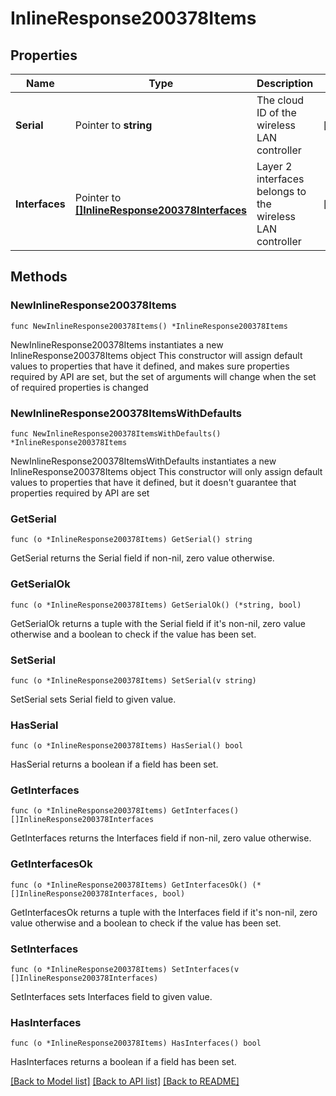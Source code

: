 # InlineResponse200378Items

## Properties

Name | Type | Description | Notes
------------ | ------------- | ------------- | -------------
**Serial** | Pointer to **string** | The cloud ID of the wireless LAN controller | [optional] 
**Interfaces** | Pointer to [**[]InlineResponse200378Interfaces**](InlineResponse200378Interfaces.md) | Layer 2 interfaces belongs to the wireless LAN controller | [optional] 

## Methods

### NewInlineResponse200378Items

`func NewInlineResponse200378Items() *InlineResponse200378Items`

NewInlineResponse200378Items instantiates a new InlineResponse200378Items object
This constructor will assign default values to properties that have it defined,
and makes sure properties required by API are set, but the set of arguments
will change when the set of required properties is changed

### NewInlineResponse200378ItemsWithDefaults

`func NewInlineResponse200378ItemsWithDefaults() *InlineResponse200378Items`

NewInlineResponse200378ItemsWithDefaults instantiates a new InlineResponse200378Items object
This constructor will only assign default values to properties that have it defined,
but it doesn't guarantee that properties required by API are set

### GetSerial

`func (o *InlineResponse200378Items) GetSerial() string`

GetSerial returns the Serial field if non-nil, zero value otherwise.

### GetSerialOk

`func (o *InlineResponse200378Items) GetSerialOk() (*string, bool)`

GetSerialOk returns a tuple with the Serial field if it's non-nil, zero value otherwise
and a boolean to check if the value has been set.

### SetSerial

`func (o *InlineResponse200378Items) SetSerial(v string)`

SetSerial sets Serial field to given value.

### HasSerial

`func (o *InlineResponse200378Items) HasSerial() bool`

HasSerial returns a boolean if a field has been set.

### GetInterfaces

`func (o *InlineResponse200378Items) GetInterfaces() []InlineResponse200378Interfaces`

GetInterfaces returns the Interfaces field if non-nil, zero value otherwise.

### GetInterfacesOk

`func (o *InlineResponse200378Items) GetInterfacesOk() (*[]InlineResponse200378Interfaces, bool)`

GetInterfacesOk returns a tuple with the Interfaces field if it's non-nil, zero value otherwise
and a boolean to check if the value has been set.

### SetInterfaces

`func (o *InlineResponse200378Items) SetInterfaces(v []InlineResponse200378Interfaces)`

SetInterfaces sets Interfaces field to given value.

### HasInterfaces

`func (o *InlineResponse200378Items) HasInterfaces() bool`

HasInterfaces returns a boolean if a field has been set.


[[Back to Model list]](../README.md#documentation-for-models) [[Back to API list]](../README.md#documentation-for-api-endpoints) [[Back to README]](../README.md)


